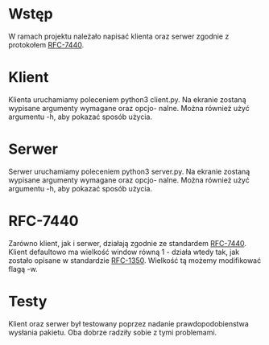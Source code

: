 # Wstęp

W ramach projektu należało napisać klienta oraz serwer zgodnie z protokołem [RFC-7440](https://tools.ietf.org/html/rfc7440).

# Klient

Klienta uruchamiamy poleceniem python3 client.py. Na ekranie zostaną wypisane argumenty wymagane oraz opcjo-
nalne. Można również użyć argumentu -h, aby pokazać sposób użycia.

# Serwer

Serwer uruchamiamy poleceniem python3 server.py. Na ekranie zostaną wypisane argumenty wymagane oraz opcjo-
nalne. Można również użyć argumentu -h, aby pokazać sposób użycia.

# RFC-7440

Zarówno klient, jak i serwer, działają zgodnie ze standardem [RFC-7440](https://tools.ietf.org/html/rfc7440). Klient defaultowo ma wielkość window
równą 1 - działa wtedy tak, jak zostało opisane w standardzie [RFC-1350](https://tools.ietf.org/html/rfc1350). Wielkość tą możemy modifikować flagą
-w.

# Testy

Klient oraz serwer był testowany poprzez nadanie prawdopodobienstwa wysłania pakietu. Oba dobrze radziły sobie
z tymi problemami.


